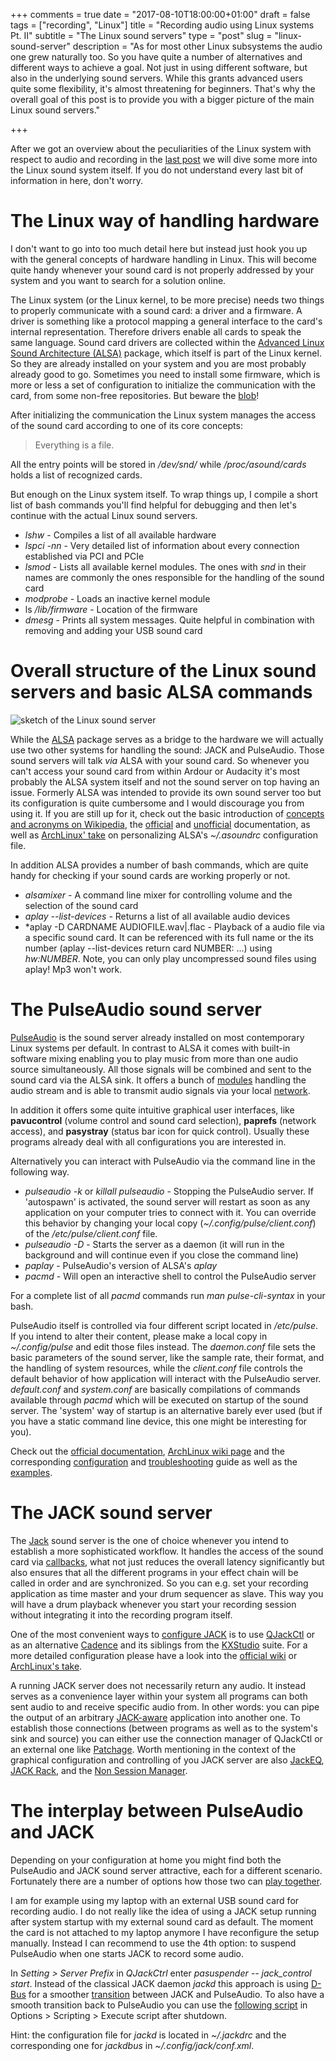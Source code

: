+++
comments = true
date = "2017-08-10T18:00:00+01:00"
draft = false
tags = ["recording", "Linux"]
title = "Recording audio using Linux systems Pt. II"
subtitle = "The Linux sound servers"
type = "post"
slug = "linux-sound-server"
description = "As for most other Linux subsystems the audio one grew naturally too. So you have quite a number of alternatives and different ways to achieve a goal. Not just in using different software, but also in the underlying sound servers. While this grants advanced users quite some flexibility, it's almost threatening for beginners. That's why the overall goal of this post is to provide you with a bigger picture of the main Linux sound servers."

+++

After we got an overview about the peculiarities of the Linux system
with respect to audio and recording  in the [last
post](recording-audio-using-linux-systems) we will dive some more into
the Linux sound system itself. If you do not understand every last bit of
information in here, don't worry.

# The Linux way of handling hardware

I don't want to go into too much detail here but instead just hook you
up with the general concepts of hardware handling in Linux. This will 
become quite handy whenever your sound card is not properly
addressed by your system and you want to search for a solution
online. 

The Linux system (or the Linux kernel, to be more precise) needs two
things to properly communicate with a sound card: a driver and a
firmware. A driver is something like a protocol mapping a general
interface to the card's internal representation. Therefore drivers
enable all cards to speak the same language. Sound card drivers are
collected within the [Advanced Linux Sound Architecture
(ALSA)](http://www.alsa-project.org/main/index.php/Main_Page) package,
which itself is part of the Linux kernel. So they are already
installed on your system and you are most probably already good to
go. Sometimes you need to install some firmware, which is more or less
a set of configuration to initialize the communication with the card,
from some non-free repositories. But beware the
[blob](https://www.openbsd.org/lyrics.html#39)! 

After initializing the communication the Linux system manages the
access of the sound card according to one of its core concepts: 

> Everything is a file.

All the entry points will be stored in */dev/snd/* while
*/proc/asound/cards* holds a list of recognized cards. 

But enough on the Linux system itself. To wrap things up, I compile a
short list of bash commands you'll find helpful for debugging and then
let's continue with the actual Linux sound servers. 

- *lshw* - Compiles a list of all available hardware
- *lspci -nn* - Very detailed list of information about every
  connection established via PCI and PCIe 
- *lsmod* - Lists all available kernel modules. The ones with *snd* in
  their names are commonly the ones responsible for the handling of
  the sound card 
- *modprobe* - Loads an inactive kernel module
- ls */lib/firmware* - Location of the firmware
- *dmesg* - Prints all system messages. Quite helpful in combination
  with removing and adding your USB sound card 

# Overall structure of the Linux sound servers and basic ALSA commands

![sketch of the Linux sound server](/thegreatwhiteshark.music.io/images/posts/2017/linux-sound-systems/Linux-sound-server-sketch.svg)

While the [ALSA](http://www.alsa-project.org/main/index.php/Main_Page)
package serves as a bridge to the hardware we will actually use two
other systems for handling the sound: JACK and PulseAudio. Those sound
servers will talk *via* ALSA with your sound card. So whenever you
can't access your sound card from within Ardour or Audacity it's most
probably the ALSA system itself and not the sound server on top having
an issue. Formerly ALSA was intended to provide its own sound server
too but its configuration is quite cumbersome and I would discourage
you from using it. If you are still up for it, check out the basic
introduction of [concepts and acronyms on
Wikipedia](https://en.wikipedia.org/wiki/Advanced_Linux_Sound_Architecture#Concepts),
the
[official](http://www.alsa-project.org/main/index.php/Documentation)
and [unofficial](http://alsa.opensrc.org/) documentation, as well as
[ArchLinux'
take](https://wiki.archlinux.org/index.php/Advanced_Linux_Sound_Architecture)
on personalizing ALSA's *~/.asoundrc* configuration file. 

In addition ALSA provides a number of bash commands, which are quite
handy for checking if your sound cards are working properly or not. 

- *alsamixer* - A command line mixer for controlling volume and the
  selection of the sound card
- *aplay --list-devices* - Returns a list of all available audio devices
- *aplay -D CARDNAME AUDIOFILE.wav|.flac - Playback of a audio file
  via a specific sound card. It can be referenced with its
  full name or the its number (aplay --list-devices return card
  NUMBER: ...) using *hw:NUMBER*. Note, you can only play
  uncompressed sound files using aplay! Mp3 won't work. 

# The PulseAudio sound server

[PulseAudio](https://freedesktop.org/wiki/Software/PulseAudio) is the
sound server already installed on most contemporary Linux systems per
default. In contrast to ALSA it comes with built-in software mixing
enabling you to play music from more than one audio source
simultaneously. All those signals will be combined and sent to the
sound card via the ALSA sink. It offers a bunch of
[modules](https://freedesktop.org/wiki/Software/PulseAudio/Documentation/User/Modules/)
handling the audio stream and is able to transmit audio signals via
your local
[network](https://wiki.archlinux.org/index.php/PulseAudio/Examples#PulseAudio_over_network). 

In addition it offers some quite intuitive graphical user interfaces,
like **pavucontrol** (volume control and sound card selection),
**paprefs** (network access), and **pasystray** (status bar icon for
quick control). Usually these programs already deal with all
configurations you are interested in. 

Alternatively you can interact with PulseAudio via the command line in
the following way. 

- *pulseaudio -k* or *killall pulseaudio* - Stopping the PulseAudio
  server. If 'autospawn' is activated, the sound server will restart
  as soon as any application on your computer tries to connect
  with it. You can override this behavior by changing your local copy
  (*~/.config/pulse/client.conf*) of the */etc/pulse/client.conf*
  file. 
- *pulseaudio -D* - Starts the server as a daemon (it will run in the
  background and will continue even if you close the command line) 
- *paplay* - PulseAudio's version of ALSA's *aplay*
- *pacmd* - Will open an interactive shell to control the PulseAudio
  server 

For a complete list of all *pacmd* commands run *man pulse-cli-syntax*
in your bash. 

PulseAudio itself is controlled via four different script located in
*/etc/pulse*. If you intend to alter their content, please make a
local copy in *~/.config/pulse* and edit those files instead. The
*daemon.conf* file sets the basic parameters of the sound server, like
the sample rate, their format, and the handling of system resources,
while the *client.conf* file controls the default behavior of how
application will interact with the PulseAudio server. *default.conf*
and *system.conf* are basically compilations of commands available
through *pacmd* which will be executed on startup of the sound
server. The 'system' way of startup is an alternative barely ever used
(but if you have a static command line device, this one might be
interesting for you). 

Check out the [official
documentation](https://freedesktop.org/wiki/Software/PulseAudio/Documentation/),
[ArchLinux wiki page](https://wiki.archlinux.org/index.php/PulseAudio)
and the corresponding
[configuration](https://wiki.archlinux.org/index.php/PulseAudio/Configuration)
and
[troubleshooting](https://wiki.archlinux.org/index.php/PulseAudio/Troubleshooting)
guide as well as the
[examples](https://wiki.archlinux.org/index.php/PulseAudio/Examples). 

# The JACK sound server

The [Jack](http://jackaudio.org/) sound server is the one of choice
whenever you intend to establish a more sophisticated 
workflow. It handles the access of the sound card via
[callbacks](https://en.wikipedia.org/wiki/Callback_(computer_programming)),
what not just reduces the overall latency significantly but also
ensures that all the different programs in your effect chain will be
called in order and are synchronized. So you can e.g. set your
recording application as time master and your drum sequencer as
slave. This way you will have a drum playback whenever you start
your recording session without integrating it into the recording
program itself. 

One of the most convenient ways to [configure
JACK](http://libremusicproduction.com/articles/demystifying-jack-%E2%80%93-beginners-guide-getting-started-jack)
is to use [QJackCtl](https://qjackctl.sourceforge.io/) or as an
alternative
[Cadence](http://kxstudio.linuxaudio.org/Applications:Cadence) and its
siblings from the [KXStudio](http://kxstudio.linuxaudio.org/)
suite. For a more detailed configuration please have a look into the
[official
wiki](https://github.com/jackaudio/jackaudio.github.com/wiki) or
[ArchLinux's
take](https://wiki.archlinux.org/index.php/JACK_Audio_Connection_Kit). 

A running JACK server does not necessarily return any audio. It
instead serves as a convenience layer within your system all programs
can both sent audio to and receive specific audio from. In other
words: you can pipe the output of an arbitrary
[JACK-aware](http://jackaudio.org/applications/) application into
another one. To establish those connections (between programs as well
as to the system's sink and source) you can either use the connection
manager of QJackCtl or an external one like
[Patchage](http://drobilla.net/software/patchage). Worth mentioning in
the context of the graphical configuration and controlling of you JACK
server are also [JackEQ](http://djcj.org/jackeq/), [JACK
Rack](http://jack-rack.sourceforge.net/), and the [Non Session
Manager](http://non.tuxfamily.org/session-manager/doc/MANUAL.html). 

# The interplay between PulseAudio and JACK

Depending on your configuration at home you might find both the
PulseAudio and JACK sound server attractive, each for a different
scenario. Fortunately there are a number of options how those two can
[play together](http://jackaudio.org/faq/pulseaudio_and_jack.html). 

I am for example using my laptop with an external USB sound card for
recording audio. I do not really like the idea of using a JACK setup
running after system startup with my external sound card as
default. The moment the card is not attached to my laptop anymore I
have reconfigure the setup manually. Instead I can recommend to use
the 4th option: to suspend PulseAudio when one starts JACK to record
some audio. 

In *Setting > Server Prefix* in *QJackCtrl* enter *pasuspender --
jack_control start*. Instead of the classical JACK daemon *jackd* this
approach is using [D-Bus](https://en.wikipedia.org/wiki/D-Bus) for a
smoother
[transition](https://github.com/jackaudio/jackaudio.github.com/wiki/JackDbusPackaging)
between JACK and PulseAudio. To also have a smooth transition back to
PulseAudio you can use the [following
script](https://github.com/theGreatWhiteShark/blog-resources/blob/master/music/recording-audio-using-Linux-systems-II/jack-shutdown-script.sh)
in Options > Scripting > Execute script after shutdown.

Hint: the configuration file for *jackd* is located in *~/.jackdrc*
and the corresponding one for *jackdbus* in
*~/.config/jack/conf.xml*. 





